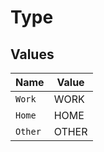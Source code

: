 # Type


## Values

| Name    | Value   |
| ------- | ------- |
| `Work`  | WORK    |
| `Home`  | HOME    |
| `Other` | OTHER   |